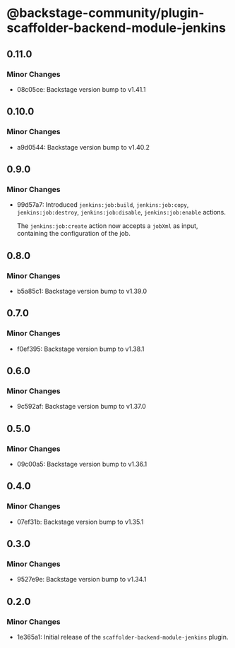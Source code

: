# @backstage-community/plugin-scaffolder-backend-module-jenkins

## 0.11.0

### Minor Changes

- 08c05ce: Backstage version bump to v1.41.1

## 0.10.0

### Minor Changes

- a9d0544: Backstage version bump to v1.40.2

## 0.9.0

### Minor Changes

- 99d57a7: Introduced `jenkins:job:build`, `jenkins:job:copy`, `jenkins:job:destroy`, `jenkins:job:disable`, `jenkins:job:enable` actions.

  The `jenkins:job:create` action now accepts a `jobXml` as input, containing the configuration of the job.

## 0.8.0

### Minor Changes

- b5a85c1: Backstage version bump to v1.39.0

## 0.7.0

### Minor Changes

- f0ef395: Backstage version bump to v1.38.1

## 0.6.0

### Minor Changes

- 9c592af: Backstage version bump to v1.37.0

## 0.5.0

### Minor Changes

- 09c00a5: Backstage version bump to v1.36.1

## 0.4.0

### Minor Changes

- 07ef31b: Backstage version bump to v1.35.1

## 0.3.0

### Minor Changes

- 9527e9e: Backstage version bump to v1.34.1

## 0.2.0

### Minor Changes

- 1e365a1: Initial release of the `scaffolder-backend-module-jenkins` plugin.
